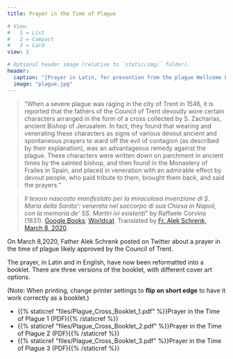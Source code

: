 ```yaml
---
title: Prayer in the Time of Plague

# View.
#   1 = List
#   2 = Compact
#   3 = Card
view: 2

# Optional header image (relative to `static/img/` folder).
header:
  caption: "[Prayer in Latin, for prevention from the plague Wellcome L0063751](https://commons.wikimedia.org/wiki/File:Prayer_in_Latin,_for_prevention_from_the_plague_Wellcome_L0063751.jpg)"
  image: "plague.jpg"
---
```


> “When a severe plague was raging in the city of Trent in 1546, it is reported that the fathers of the Council of Trent devoutly wore certain characters arranged in the form of a cross collected by S. Zacharias, ancient Bishop of Jerusalem. In fact, they found that wearing and venerating these characters as signs of various devout ancient and spontaneous prayers to ward off the evil of contagion (as described by their explanation), was an advantageous remedy against the plague. These characters were written down on parchment in ancient times by the sainted bishop, and then found in the Monastery of Frailes in Spain, and placed in veneration with an admirable effect by devout people, who paid tribute to them, brought them back, and said the prayers.”

> _Il tesoro nascosto manifestato per la miracolosa invenzione di S. Maria della Sanita': venerata nel soccorpo di sua Chiesa in Napoli, con la memoria de' SS. Martiri ivi esistenti_" by Raffaele Corvino (1831). [Google Books](books.google.com/books?id=VI_qvCq3nX0C&pg=PA97#v=onepage&q&f=false); [Worldcat](http://www.worldcat.org/oclc/867495900). Translated by [Fr. Alek Schrenk, March 8, 2020](https://threadreaderapp.com/thread/1236770869621460995.html).

On March 8,2020, Father Alek Schrenk posted on Twitter about a prayer in the time of plague likely approved by the Council of Trent. 

The prayer, in Latin and in English, have now been reformatted into a booklet. There are three versions of the booklet, with different cover art options.

(Note: When printing, change printer settings to **flip on short edge** to have it work correctly as a booklet.)


* {{% staticref "files/Plague_Cross_Booklet_1.pdf" %}}Prayer in the Time of Plague 1  (PDF){{% /staticref %}}
* {{% staticref "files/Plague_Cross_Booklet_2.pdf" %}}Prayer in the Time of Plague 2  (PDF){{% /staticref %}}
* {{% staticref "files/Plague_Cross_Booklet_3.pdf" %}}Prayer in the Time of Plague 3  (PDF){{% /staticref %}}
